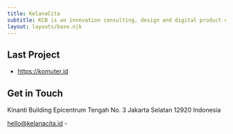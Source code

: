 ```yaml
---
title: KelanaCita
subtitle: KCB is an innovation consulting, design and digital product development firm providing advisory and hands-on execution support to established corporations and promising start-up companies. We believe great solutions are made out of stunning design and cutting-edge technology. Over 20 years of global experience, our professionals team strives to deliver services, quality and speed of product development. With our unique blend of service experience and technology, we never compromise on the reliable and time-proven development methodologies that ensure successful, robust and scalable solutions.
layout: layouts/base.njk
---
```



## Last Project
- https://komuter.id
## Get in Touch
Kinanti Building
Epicentrum Tengah No. 3
Jakarta Selatan 12920
Indonesia

<a href="mailto: hello@kelanacita.id">hello@kelanacita.id</a> -
